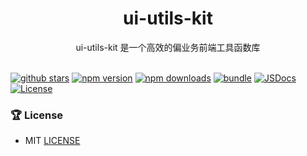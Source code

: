 <div align="center">
  <h1>ui-utils-kit</h1>
  <span>ui-utils-kit 是一个高效的偏业务前端工具函数库</span>
</div>

<br>

[![github stars][github-stars-src]][github-stars-href]
[![npm version][npm-version-src]][npm-version-href]
[![npm downloads][npm-downloads-src]][npm-downloads-href]
[![bundle][bundle-src]][bundle-href]
[![JSDocs][jsdocs-src]][jsdocs-href]
[![License][license-src]][license-href]


### 🏆 License

- MIT [LICENSE](./LICENSE)

<!-- Badges -->

[github-stars-src]: https://img.shields.io/github/stars/xiaohe0601/ui-utils-kit?style=flat&colorA=080f12&colorB=1fa669&logo=GitHub

[github-stars-href]: https://github.com/xiaohe0601/ui-utils-kit

[npm-version-src]: https://img.shields.io/npm/v/ui-utils-kit?style=flat&colorA=080f12&colorB=1fa669

[npm-version-href]: https://npmjs.com/package/ui-utils-kit

[npm-downloads-src]: https://img.shields.io/npm/dm/ui-utils-kit?style=flat&colorA=080f12&colorB=1fa669

[npm-downloads-href]: https://npmjs.com/package/ui-utils-kit

[bundle-src]: https://img.shields.io/bundlephobia/minzip/ui-utils-kit?style=flat&colorA=080f12&colorB=1fa669&label=minzip

[bundle-href]: https://bundlephobia.com/result?p=ui-utils-kit

[jsdocs-src]: https://img.shields.io/badge/jsdocs-reference-080f12?style=flat&colorA=080f12&colorB=1fa669

[jsdocs-href]: https://www.jsdocs.io/package/ui-utils-kit

[license-src]: https://img.shields.io/github/license/xiaohe0601/ui-utils-kit.svg?style=flat&colorA=080f12&colorB=1fa669

[license-href]: https://github.com/xiaohe0601/ui-utils-kit/blob/main/LICENSE